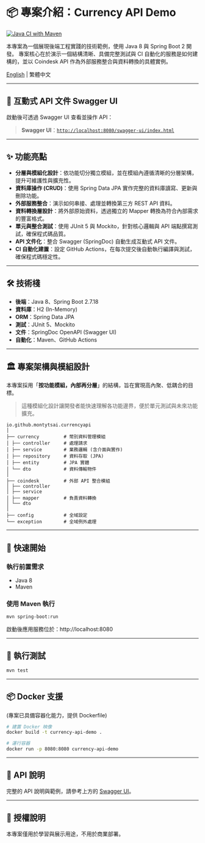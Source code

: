 # 📦 專案介紹：Currency API Demo

[![Java CI with Maven](https://github.com/montytsai/currency-api-demo/actions/workflows/ci.yml/badge.svg)](https://github.com/montytsai/currency-api-demo/actions/workflows/ci.yml)

本專案為一個展現後端工程實踐的技術範例，使用 Java 8 與 Spring Boot 2 開發。
專案核心在於演示一個結構清晰、具備完整測試與 CI 自動化的服務是如何建構的，並以 Coindesk API 作為外部服務整合與資料轉換的具體實例。

[English](README.md) | 繁體中文

---

## 📄 互動式 API 文件 Swagger UI

啟動後可透過 Swagger UI 查看並操作 API：

> **Swagger UI**：[`http://localhost:8080/swagger-ui/index.html`](http://localhost:8080/swagger-ui/index.html)

---

## ✨ 功能亮點

- **分層與模組化設計**：依功能切分獨立模組，並在模組內遵循清晰的分層架構，提升可維護性與擴充性。
- **資料庫操作 (CRUD)**：使用 Spring Data JPA 實作完整的資料庫讀寫、更新與刪除功能。
- **外部服務整合**：演示如何串接、處理並轉換第三方 REST API 資料。
- **資料轉換層設計**：將外部原始資料，透過獨立的 Mapper 轉換為符合內部需求的豐富格式。
- **單元與整合測試**：使用 JUnit 5 與 Mockito，針對核心邏輯與 API 端點撰寫測試，確保程式碼品質。
- **API 文件化**：整合 Swagger (SpringDoc) 自動生成互動式 API 文件。
- **CI 自動化建置**：設定 GitHub Actions，在每次提交後自動執行編譯與測試，確保程式碼穩定性。

---

## 🛠️ 技術棧

- **後端**：Java 8、Spring Boot 2.7.18
- **資料庫**：H2 (In-Memory)
- **ORM**：Spring Data JPA
- **測試**：JUnit 5、Mockito
- **文件**：SpringDoc OpenAPI (Swagger UI)
- **自動化**：Maven、GitHub Actions

---

## 🏛️ 專案架構與模組設計

本專案採用「**按功能模組，內部再分層**」的結構，旨在實現高內聚、低耦合的目標。
> 這種模組化設計讓開發者能快速理解各功能邊界，便於單元測試與未來功能擴充。

```
io.github.montytsai.currencyapi
│
├── currency         # 幣別資料管理模組
│ ├── controller     # 處理請求
│ ├── service        # 業務邏輯 (含介面與實作)
│ ├── repository     # 資料存取 (JPA)
│ ├── entity         # JPA 實體
│ └── dto            # 資料傳輸物件
│
├── coindesk         # 外部 API 整合模組
│ ├── controller
│ ├── service
│ ├── mapper         # 負責資料轉換
│ └── dto
│
├── config           # 全域設定
└── exception        # 全域例外處理
```

---

## 🚀 快速開始

### 執行前置需求

- Java 8
- Maven

### 使用 Maven 執行

```bash
mvn spring-boot:run
```

啟動後應用服務位於：http://localhost:8080

---

## 🧪 執行測試

```bash
mvn test
```

---

## 📦 Docker 支援
(專案已具備容器化能力，提供 Dockerfile)

```bash
# 建置 Docker 映像
docker build -t currency-api-demo .

# 運行容器
docker run -p 8080:8080 currency-api-demo
```

---

## 📄 API 說明

完整的 API 說明與範例，請參考上方的 [Swagger UI](#-互動式-API-文件-Swagger-UI)。

---

## 📃 授權說明
本專案僅用於學習與展示用途，不用於商業部署。

